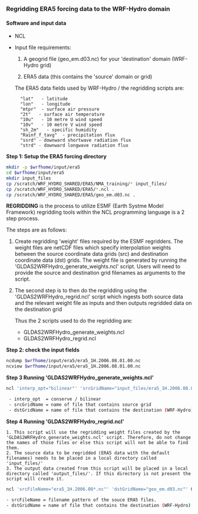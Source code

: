 ### Regridding ERA5 forcing data to the WRF-Hydro domain

#### Software and input data

- NCL
- Input file requirements:

    1. A geogrid file (geo_em.d03.nc) for your 'destination' domain (WRF-Hydro grid)
    
    2. ERA5 data (this contains the 'source' domain or grid)

    The ERA5 data fields used by WRF-Hydro / the regridding scripts are:

        "lat"   - latitude
        "lon"   - longitude
        "mtpr"  - surface air pressure
        "2t"   - surface air temperature
        "10u"   - 10 metre U wind speed
        "10v"   - 10 metre V wind speed
        "sh_2m"   - specific humidity
        "Rainf_f_tavg"  - precipitation flux
        "ssrd" - downward shortwave radiation flux
        "strd" - downward longwave radiation flux

**Step 1: Setup the ERA5 forcing directory**

```bash
mkdir -p $wrfhome/input/era5
cd $wrfhome/input/era5
mkdir input_files
cp /scratch/WRF_HYDRO_SHARED/ERA5/NMA_training/* input_files/
cp /scratch/WRF_HYDRO_SHARED/ERA5/*.ncl .
cp /scratch/WRF_HYDRO_SHARED/ERA5/geo_em.d03.nc .
```

**REGRIDDING** is the process to utilize ESMF (Earth Systme Model Framework) regridding tools within the NCL programming language is a 2 step process.

The steps are as follows:

1. Create regridding 'weight' files required by the ESMF regridders. The weight
   files are netCDF files which specify interpolation weights between the source
   coordinate data grids (src) and destination coordinate data (dst) grids. The
   weight file is generated by running the 'GLDAS2WRFHydro_generate_weights.ncl'
   script. Users will need to provide the source and destination grid filenames
   as arguments to the script.


2. The second step is to then do the regridding using the
   'GLDAS2WRFHydro_regrid.ncl' script which ingests both source data and the
   relevant weight file as inputs and then outputs regridded data on the
   destination grid
   
   Thus the 2 scripts used to do the regridding are:
   
     - GLDAS2WRFHydro_generate_weights.ncl
     - GLDAS2WRFHydro_regrid.ncl
     

**Step 2: check the input fields**
```bash
ncdump $wrfhome/input/era5/era5_1H.2006.08.01.00.nc
ncview $wrfhome/input/era5/era5_1H.2006.08.01.00.nc
```

**Step 3 Running 'GLDAS2WRFHydro_generate_weights.ncl'**

```bash
ncl 'interp_opt="bilinear"' 'srcGridName="input_files/era5_1H.2006.08.01.00.nc"' 'dstGridName="geo_em.d03.nc"' GLDAS2WRFHydro_generate_weights.ncl

 - interp_opt  = conserve / bilinear
 - srcGridName = name of file that contains source grid
 - dstGridName = name of file that contains the destination (WRF-Hydro) grid

```

**Step 4 Running 'GLDAS2WRFHydro_regrid.ncl'**

    1. This script will use the regridding weight files created by the 'GLDAS2WRFHydro_generate_weights.ncl' script. Therefore, do not change the names of those files or else this script will not be able to find them.
    2. The source data to be regridded (ERA5 data with the default filenames) needs to be placed in a local directory called 'input_files/'
    3. The output data created from this script will be placed in a local directory called 'output_files/'. If this directory is not present the script will create it.

```bash
ncl 'srcFileName="era5_1H.2006.08*.nc"' 'dstGridName="geo_em.d03.nc"' GLDAS2WRFHydro_regrid.ncl
 
- srcFileName = filename pattern of the souce ERA5 files.
- dstGridName = name of file that contains the destination (WRF-Hydro) grid

```
